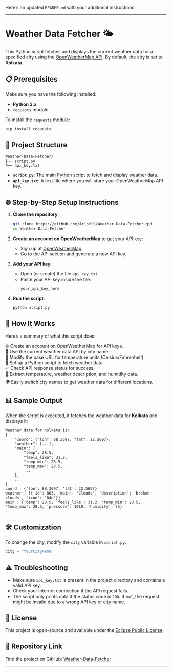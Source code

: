 Here’s an updated `README.md` with your additional instructions:

---

# Weather Data Fetcher 🌤️

This Python script fetches and displays the current weather data for a specified city using the [OpenWeatherMap API](https://openweathermap.org/api). By default, the city is set to **Kolkata**.

## 📋 Prerequisites

Make sure you have the following installed:
- **Python 3.x**
- `requests` module

To install the `requests` module:
```bash
pip install requests
```

## 📂 Project Structure
```
Weather-Data-Fetcher/
├── script.py
└── api_key.txt
```

- **`script.py`**: The main Python script to fetch and display weather data.
- **`api_key.txt`**: A text file where you will store your OpenWeatherMap API key.

## 🌐 Step-by-Step Setup Instructions

1. **Clone the repository**:
   ```bash
   git clone https://github.com/Arisfrl/Weather-Data-Fetcher.git
   cd Weather-Data-Fetcher
   ```

2. **Create an account on OpenWeatherMap** to get your API key:
   - Sign up at [OpenWeatherMap](https://home.openweathermap.org/users/sign_up).
   - Go to the API section and generate a new API key.

3. **Add your API key**:
   - Open (or create) the file `api_key.txt`.
   - Paste your API key inside the file:
     ```
     your_api_key_here
     ```

4. **Run the script**:
   ```bash
   python script.py
   ```

## 🔄 How It Works

Here’s a summary of what this script does:

🌐 Create an account on OpenWeatherMap for API keys.  
📡 Use the current weather data API by city name.  
🔗 Modify the base URL for temperature units (Celsius/Fahrenheit).  
🐍 Set up a Python script to fetch weather data.  
✅ Check API response status for success.  
🌡️ Extract temperature, weather description, and humidity data.  
🌍 Easily switch city names to get weather data for different locations.  

## 📊 Sample Output

When the script is executed, it fetches the weather data for **Kolkata** and displays it:

```
Weather data for Kolkata is:
{
    "coord": {"lon": 88.3697, "lat": 22.5697},
    "weather": [...],
    "main": {
        "temp": 28.5,
        "feels_like": 31.2,
        "temp_min": 28.5,
        "temp_max": 28.5,
        ...
    },
    ...
}
coord : {'lon': 88.3697, 'lat': 22.5697}
weather : [{'id': 803, 'main': 'Clouds', 'description': 'broken clouds', 'icon': '04d'}]
main : {'temp': 28.5, 'feels_like': 31.2, 'temp_min': 28.5, 'temp_max': 28.5, 'pressure': 1010, 'humidity': 75}
...
```

## 🛠️ Customization

To change the city, modify the `city` variable in `script.py`:
```python
city = "YourCityName"
```

## ⚠️ Troubleshooting

- Make sure `api_key.txt` is present in the project directory and contains a valid API key.
- Check your internet connection if the API request fails.
- The script only prints data if the status code is `200`. If not, the request might be invalid due to a wrong API key or city name.

## 📜 License

This project is open-source and available under the [Eclipse Public License](LICENSE).

## 📎 Repository Link

Find the project on GitHub: [Weather-Data-Fetcher](https://github.com/Arisfrl/Weather-Data-Fetcher.git)

---


